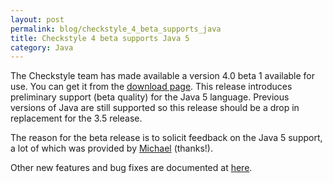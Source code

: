 ```yaml
---
layout: post
permalink: blog/checkstyle_4_beta_supports_java
title: Checkstyle 4 beta supports Java 5
category: Java
---
```


<p>
The Checkstyle team has made available a version 4.0 beta 1 available for use. You can get it from the <a href="http://sourceforge.net/project/showfiles.php?group_id=29721">download page</a>. This release introduces preliminary support (beta quality) for the Java 5 language. Previous versions of Java are still supported so this release should be a drop in replacement for the 3.5 release.

</p>
<p>
The reason for the beta release is to solicit feedback on the Java 5 support, a lot of which was provided by <a href="http://www.michaelstudman.com/codegargle/index.do">Michael</a> (thanks!).

</p>
<p>
Other new features and bug fixes are documented at <a href="http://checkstyle.sourceforge.net/releasenotes.html">here</a>.

</p>
